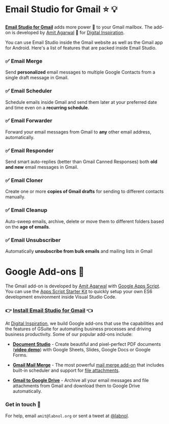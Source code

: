 # Email Studio for Gmail :star: :bulb:

[**Email Studio for Gmail**](https://gsuite.google.com/marketplace/app/email_studio/60106804857) adds more power :muscle: to your Gmail mailbox. The add-on is developed by [Amit Agarwal](https://ctrlq.org/) :man: for [Digital Inspiration](https://digitalinspiration.com/). 

You can use Email Studio inside the Gmail website as well as the Gmail app for Android. Here's a list of features that are packed inside Email Studio.

### :white_check_mark: Email Merge
Send **personalized** email messages to multiple Google Contacts from a single draft message in Gmail.

### :white_check_mark: Email Scheduler
Schedule emails inside Gmail and send them later at your preferred date and time even on a **recurring schedule**.

### :white_check_mark: Email Forwarder
Forward your email messages from Gmail to **any** other email address, automatically.

### :white_check_mark: Email Responder
Send smart auto-replies (better than Gmail Canned Responses) both **old and new** email messages in Gmail.

### :white_check_mark: Email Cloner
Create one or more **copies of Gmail drafts** for sending to different contacts manually.

### :white_check_mark: Email Cleanup
Auto-sweep emails, archive, delete or move them to different folders based on the **age of emails**.

### :white_check_mark: Email Unsubscriber
Automatically **unsubscribe from bulk emails** and mailing lists in Gmail

# Google Add-ons :rocket:

The Gmail add-on is developed by [Amit Agarwal](https://ctrlq.org/) with [Google Apps Script](https://www.labnol.org/internet/google-scripts/28281/). You can use the [Apps Script Starter Kit](https://github.com/labnol/apps-script-starter) to quickly setup your own ES6 development environment inside Visual Studio Code.

### :point_right: [Install Email Studio for Gmail](https://gsuite.google.com/marketplace/app/email_studio/60106804857) :point_left:

At [Digital Inspiration](https://digitalinspiration.com), we build Google add-ons that use the capabilities and the features of GSuite for automating business processes and driving business productivity. Some of our popular add-ons include:

- [**Document Studio**](https://chrome.google.com/webstore/detail/document-studio/nhgeilcelhkmajkfgmgldbinmgjjajlb) -  Create beautiful and pixel-perfect PDF documents ([**video demo**](https://www.youtube.com/playlist?list=PLIO7o3VwD0X9y87q0lTCh3YtIJuIi3kkT&playnext=1&index=1)) with Google Sheets, Slides, Google Docs or Google Forms. 

- [**Gmail Mail Merge**](https://chrome.google.com/webstore/detail/mail-merge-with-attachmen/nifmcbjailaccmombpjjpijjbfoicppp) - The most powerful [mail merge add-on](https://www.youtube.com/watch?v=F07Py7sraDg) that includes built-in scheduler and support for [file attachments](https://www.youtube.com/watch?v=oLK21CSIcUs).

- [**Gmail to Google Drive**](https://chrome.google.com/webstore/detail/save-emails-and-attachmen/nflmnfjphdbeagnilbihcodcophecebc) - Archive all your email messages and file attachments from Gmail and download them to Google Drive automatically.

### Get in touch :wave:
For help, email `amit@labnol.org` or sent a tweet at [@labnol](https://twitter.com/labnol). 